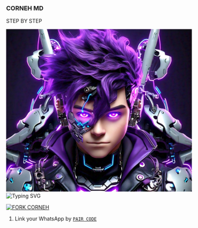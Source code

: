 ### CORNEH MD
STEP 
BY 
STEP

![image alt](https://github.com/corneh-bot/Kamwana/blob/857d6a21d144b1517e91a22f939495cf9f78c0b0/trashed-1742272005-logo_css.png)
<img src="https://readme-typing-svg.demolab.com?font=EB+Garamond&weight=800&size=28&duration=4000&pause=1000&random=false&width=435&lines=+CORNEH-TECH;WHATSAPP+☑️++BOT;DEVELOPED+BY+CORNEH" alt="Typing SVG" />
  </a>
</p>

<a href="https://github.com/corneh-bot/Kamwana.git/fork"><img src="https://img.shields.io/badge/FORK%20HERE-purple" alt="FORK CORNEH" width="150"></a>

1. Link your WhatsApp by [`PAIR CODE`](https://session.talkdrove.com/)
